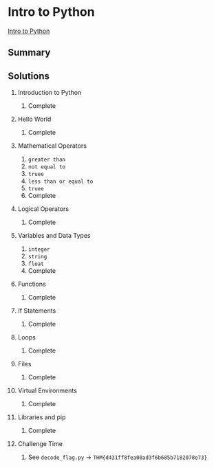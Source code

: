 # Intro to Python

[Intro to Python](https://tryhackme.com/room/introtopython)

## Summary

## Solutions

1. Introduction to Python

   1. Complete

2. Hello World

   1. Complete

3. Mathematical Operators

   1. `greater than`
   2. `not equal to`
   3. `truee`
   4. `less than or equal to`
   5. `truee`
   6. Complete

4. Logical Operators

   1. Complete

5. Variables and Data Types

   1. `integer`
   2. `string`
   3. `float`
   4. Complete

6. Functions

   1. Complete

7. If Statements

   1. Complete

8. Loops

   1. Complete

9. Files

   1. Complete

10. Virtual Environments

    1. Complete

11. Libraries and pip

    1. Complete

12. Challenge Time

    1. See `decode_flag.py` -> `THM{d431ff8fea00ad3f6b685b7182078e73}`
